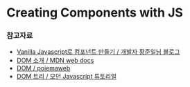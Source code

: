 # Creating Components with JS
### 참고자료
- [Vanilla Javascript로 컴포넌트 만들기 / 개발자 황준일님 블로그](https://junilhwang.github.io/TIL/Javascript/Design/Vanilla-JS-Component/)
- [DOM 소개 / MDN web docs](https://developer.mozilla.org/ko/docs/Web/API/Document_Object_Model/%EC%86%8C%EA%B0%9C)
- [DOM / poiemaweb](https://poiemaweb.com/js-dom)
- [DOM 트리 / 모던 Javascript 튜토리얼](https://ko.javascript.info/dom-nodes)

